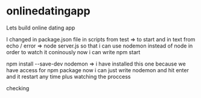 # onlinedatingapp
Lets build online dating app

I changed in package.json file in scripts from test => to start and in text from echo / error => node server.js 
so that i can use nodemon instead of node in order to watch it coninously
now i can write npm start  

npm install --save-dev nodemon => i have installed this one because we have access for npm package
now i can just write nodemon and hit enter and it restart any time plus watching the proccess


checking